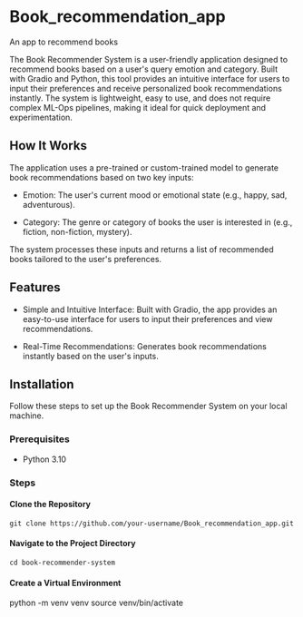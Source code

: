 # Book_recommendation_app
An app to recommend books

The Book Recommender System is a user-friendly application designed to recommend books based on a user's query emotion and category. Built with Gradio and Python, this tool provides an intuitive interface for users to input their preferences and receive personalized book recommendations instantly. The system is lightweight, easy to use, and does not require complex ML-Ops pipelines, making it ideal for quick deployment and experimentation.

## How It Works

The application uses a pre-trained or custom-trained model to generate book recommendations based on two key inputs:

- Emotion: The user's current mood or emotional state (e.g., happy, sad, adventurous).

- Category: The genre or category of books the user is interested in (e.g., fiction, non-fiction, mystery).

The system processes these inputs and returns a list of recommended books tailored to the user's preferences.

## Features

- Simple and Intuitive Interface: Built with Gradio, the app provides an easy-to-use interface for users to input their preferences and view recommendations.

- Real-Time Recommendations: Generates book recommendations instantly based on the user's inputs.

## Installation

Follow these steps to set up the Book Recommender System on your local machine.

### Prerequisites

- Python 3.10

### Steps

#### Clone the Repository
    git clone https://github.com/your-username/Book_recommendation_app.git
  
#### Navigate to the Project Directory
    cd book-recommender-system
#### Create a Virtual Environment
  python -m venv venv
  source venv/bin/activate 

